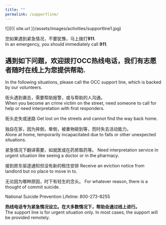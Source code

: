 ```yaml
---
title: ""
permalink: /supportline/
---
```


![]({{ site.url }}/assets/images/activities/supportline1.jpg)

您如果遇到紧急情况，不要犹豫，马上拨打**911**.  
In an emergency, you should immediately call **911**.    

## 遇到如下问题，欢迎拨打OCC热线电话，我们有志愿者随时在线上为您提供帮助.  
In the following situations, please call the OCC support line, which is backed by our volunteers.  

街头遇到袭击，需要帮助报警，或与帮助的人沟通。  
When you become an crime victim on the street, need someone to call for help or need interpretation with first responders.  

街头走失或迷路
Get lost on the streets and cannot find the way back home.  

独自在家，因为摔倒，晕倒，被重物砸到等，而时失去活动能力。  
Alone at home, temporarily incapacitated due to falls or other unexpected situations.  

紧急情况下翻译需要，如就医或在药房取药等。
Need interpretation service in urgent situation like seeing a doctor or in the pharmacy.  

接到房东驱逐通知但没有新的租住安排
Receive an eviction notice from landlord but no place to move in to.  

无论因为哪种原因，时下有轻生的念头。
For whatever reason, there is a thought of commit suicide.  

National Suicide Prevention Lifeline: 800-273-8255

**热线电话专为紧急情况设立。在大多数情况下，帮助会通过线上进行。**  
The support line is for urgent situation only. In most cases, the support will be provided remotely.  
